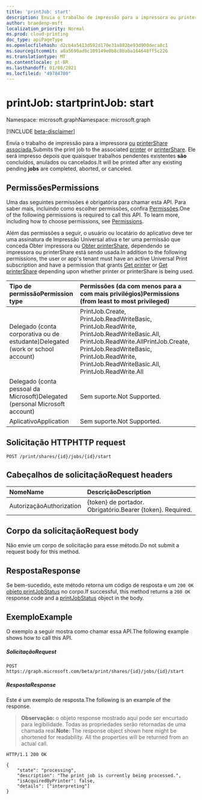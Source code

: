 ```yaml
---
title: 'printJob: start'
description: Envia o trabalho de impressão para a impressora ou printerShare associada. Ele será impresso assim que quaisquer trabalhos pendentes existentes são concluídos, anulados ou cancelados.
author: braedenp-msft
localization_priority: Normal
ms.prod: cloud-printing
doc_type: apiPageType
ms.openlocfilehash: d2cb4a5413d592d170e31a882be93d900deca8c1
ms.sourcegitcommit: a0a5690ad9c109149e0b8c8baba164648ff5c226
ms.translationtype: MT
ms.contentlocale: pt-BR
ms.lasthandoff: 01/08/2021
ms.locfileid: "49784780"
---
```

# <a name="printjob-start"></a><span data-ttu-id="007ea-104">printJob: start</span><span class="sxs-lookup"><span data-stu-id="007ea-104">printJob: start</span></span>

<span data-ttu-id="007ea-105">Namespace: microsoft.graph</span><span class="sxs-lookup"><span data-stu-id="007ea-105">Namespace: microsoft.graph</span></span>

[!INCLUDE [beta-disclaimer](../../includes/beta-disclaimer.md)]

<span data-ttu-id="007ea-106">Envia o trabalho de impressão para a impressora [ou](../resources/printer.md) [printerShare associada.](../resources/printershare.md)</span><span class="sxs-lookup"><span data-stu-id="007ea-106">Submits the print job to the associated [printer](../resources/printer.md) or [printerShare](../resources/printershare.md).</span></span> <span data-ttu-id="007ea-107">Ele será impresso depois que quaisquer trabalhos pendentes existentes **são** concluídos, anulados ou cancelados.</span><span class="sxs-lookup"><span data-stu-id="007ea-107">It will be printed after any existing pending **jobs** are completed, aborted, or canceled.</span></span>

## <a name="permissions"></a><span data-ttu-id="007ea-108">Permissões</span><span class="sxs-lookup"><span data-stu-id="007ea-108">Permissions</span></span>
<span data-ttu-id="007ea-p103">Uma das seguintes permissões é obrigatória para chamar esta API. Para saber mais, incluindo como escolher permissões, confira [Permissões](/graph/permissions-reference).</span><span class="sxs-lookup"><span data-stu-id="007ea-p103">One of the following permissions is required to call this API. To learn more, including how to choose permissions, see [Permissions](/graph/permissions-reference).</span></span>

<span data-ttu-id="007ea-111">Além das permissões a seguir, o usuário ou locatário do aplicativo deve ter uma [](printer-get.md) assinatura de Impressão Universal ativa e ter uma permissão que conceda Obter impressora ou [Obter printerShare,](printershare-get.md) dependendo se impressora ou printerShare está sendo usada.</span><span class="sxs-lookup"><span data-stu-id="007ea-111">In addition to the following permissions, the user or app's tenant must have an active Universal Print subscription and have a permission that grants [Get printer](printer-get.md) or [Get printerShare](printershare-get.md) depending upon whether printer or printerShare is being used.</span></span>

|<span data-ttu-id="007ea-112">Tipo de permissão</span><span class="sxs-lookup"><span data-stu-id="007ea-112">Permission type</span></span> | <span data-ttu-id="007ea-113">Permissões (da com menos para a com mais privilégios)</span><span class="sxs-lookup"><span data-stu-id="007ea-113">Permissions (from least to most privileged)</span></span> |
|:---------------|:--------------------------------------------|
|<span data-ttu-id="007ea-114">Delegado (conta corporativa ou de estudante)</span><span class="sxs-lookup"><span data-stu-id="007ea-114">Delegated (work or school account)</span></span>| <span data-ttu-id="007ea-115">PrintJob.Create, PrintJob.ReadWriteBasic, PrintJob.ReadWrite, PrintJob.ReadWriteBasic.All, PrintJob.ReadWrite.All</span><span class="sxs-lookup"><span data-stu-id="007ea-115">PrintJob.Create, PrintJob.ReadWriteBasic, PrintJob.ReadWrite, PrintJob.ReadWriteBasic.All, PrintJob.ReadWrite.All</span></span> |
|<span data-ttu-id="007ea-116">Delegado (conta pessoal da Microsoft)</span><span class="sxs-lookup"><span data-stu-id="007ea-116">Delegated (personal Microsoft account)</span></span>|<span data-ttu-id="007ea-117">Sem suporte.</span><span class="sxs-lookup"><span data-stu-id="007ea-117">Not Supported.</span></span>|
|<span data-ttu-id="007ea-118">Aplicativo</span><span class="sxs-lookup"><span data-stu-id="007ea-118">Application</span></span>| <span data-ttu-id="007ea-119">Sem suporte.</span><span class="sxs-lookup"><span data-stu-id="007ea-119">Not Supported.</span></span> |

## <a name="http-request"></a><span data-ttu-id="007ea-120">Solicitação HTTP</span><span class="sxs-lookup"><span data-stu-id="007ea-120">HTTP request</span></span>
```http
POST /print/shares/{id}/jobs/{id}/start
```
## <a name="request-headers"></a><span data-ttu-id="007ea-121">Cabeçalhos de solicitação</span><span class="sxs-lookup"><span data-stu-id="007ea-121">Request headers</span></span>
| <span data-ttu-id="007ea-122">Nome</span><span class="sxs-lookup"><span data-stu-id="007ea-122">Name</span></span>          | <span data-ttu-id="007ea-123">Descrição</span><span class="sxs-lookup"><span data-stu-id="007ea-123">Description</span></span>   |
|:--------------|:--------------|
| <span data-ttu-id="007ea-124">Autorização</span><span class="sxs-lookup"><span data-stu-id="007ea-124">Authorization</span></span> | <span data-ttu-id="007ea-p104">{token} de portador. Obrigatório.</span><span class="sxs-lookup"><span data-stu-id="007ea-p104">Bearer {token}. Required.</span></span> |

## <a name="request-body"></a><span data-ttu-id="007ea-127">Corpo da solicitação</span><span class="sxs-lookup"><span data-stu-id="007ea-127">Request body</span></span>

<span data-ttu-id="007ea-128">Não envie um corpo de solicitação para esse método.</span><span class="sxs-lookup"><span data-stu-id="007ea-128">Do not submit a request body for this method.</span></span> 

## <a name="response"></a><span data-ttu-id="007ea-129">Resposta</span><span class="sxs-lookup"><span data-stu-id="007ea-129">Response</span></span>
<span data-ttu-id="007ea-130">Se bem-sucedido, este método retorna um código de resposta e um `200 OK` [objeto printJobStatus](../resources/printjobstatus.md) no corpo.</span><span class="sxs-lookup"><span data-stu-id="007ea-130">If successful, this method returns a `200 OK` response code and a [printJobStatus](../resources/printjobstatus.md) object in the body.</span></span>

## <a name="example"></a><span data-ttu-id="007ea-131">Exemplo</span><span class="sxs-lookup"><span data-stu-id="007ea-131">Example</span></span>
<span data-ttu-id="007ea-132">O exemplo a seguir mostra como chamar essa API.</span><span class="sxs-lookup"><span data-stu-id="007ea-132">The following example shows how to call this API.</span></span>
##### <a name="request"></a><span data-ttu-id="007ea-133">Solicitação</span><span class="sxs-lookup"><span data-stu-id="007ea-133">Request</span></span>

```http
POST https://graph.microsoft.com/beta/print/shares/{id}/jobs/{id}/start
```

##### <a name="response"></a><span data-ttu-id="007ea-134">Resposta</span><span class="sxs-lookup"><span data-stu-id="007ea-134">Response</span></span>
<span data-ttu-id="007ea-135">Este é um exemplo de resposta.</span><span class="sxs-lookup"><span data-stu-id="007ea-135">The following is an example of the response.</span></span> 
><span data-ttu-id="007ea-p105">**Observação:** o objeto response mostrado aqui pode ser encurtado para legibilidade. Todas as propriedades serão retornadas de uma chamada real.</span><span class="sxs-lookup"><span data-stu-id="007ea-p105">**Note:** The response object shown here might be shortened for readability. All the properties will be returned from an actual call.</span></span>

```http
HTTP/1.1 200 OK

{
    "state": "processing",
    "description": "The print job is currently being processed.",
    "isAcquiredByPrinter": false,
    "details": ["interpreting"]
}
```


